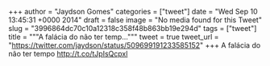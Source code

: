 
+++
author = "Jaydson Gomes"
categories = ["tweet"]
date = "Wed Sep 10 13:45:31 +0000 2014"
draft = false
image = "No media found for this Tweet"
slug = "3996864dc70c10a12318c358f48b863bb19e294d"
tags = ["tweet"]
title = """A falácia do não ter temp..."""
tweet = true
tweet_url = "https://twitter.com/jaydson/status/509699191233585152"
+++
A falácia do não ter tempo http://t.co/tJpIsQcpxl
